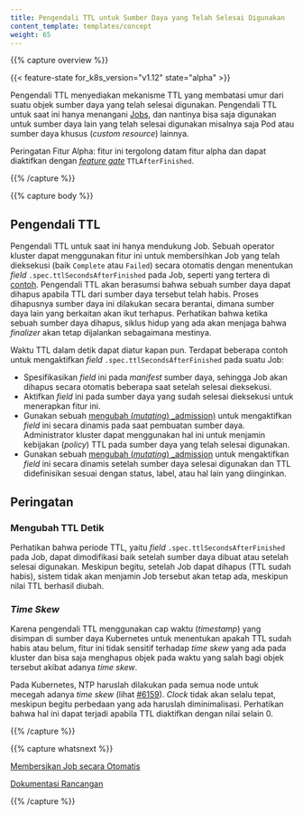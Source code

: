 ```yaml
---
title: Pengendali TTL untuk Sumber Daya yang Telah Selesai Digunakan
content_template: templates/concept
weight: 65
---
```


{{% capture overview %}}

{{< feature-state for_k8s_version="v1.12" state="alpha" >}}

Pengendali TTL menyediakan mekanisme TTL yang membatasi umur dari suatu
objek sumber daya yang telah selesai digunakan. Pengendali TTL untuk saat ini hanya menangani
[Jobs](/docs/concepts/workloads/controllers/jobs-run-to-completion/),
dan nantinya bisa saja digunakan untuk sumber daya lain yang telah selesai digunakan
misalnya saja Pod atau sumber daya khusus (_custom resource_) lainnya.

Peringatan Fitur Alpha: fitur ini tergolong datam fitur alpha dan dapat diaktifkan dengan
[_feature gate_](/docs/reference/command-line-tools-reference/feature-gates/)
`TTLAfterFinished`.


{{% /capture %}}




{{% capture body %}}

## Pengendali TTL

Pengendali TTL untuk saat ini hanya mendukung Job. Sebuah operator kluster
dapat menggunakan fitur ini untuk membersihkan Job yang telah dieksekusi (baik
`Complete` atau `Failed`) secara otomatis dengan menentukan _field_
`.spec.ttlSecondsAfterFinished` pada Job, seperti yang tertera di
[contoh](/docs/concepts/workloads/controllers/jobs-run-to-completion/#clean-up-finished-jobs-automatically).
Pengendali TTL akan berasumsi bahwa sebuah sumber daya dapat dihapus apabila
TTL dari sumber daya tersebut telah habis. Proses dihapusnya sumber daya ini
dilakukan secara berantai, dimana sumber daya lain yang
berkaitan akan ikut terhapus. Perhatikan bahwa ketika sebuah sumber daya dihapus,
siklus hidup yang ada akan menjaga bahwa _finalizer_ akan tetap dijalankan sebagaimana mestinya.

Waktu TTL dalam detik dapat diatur kapan pun. Terdapat beberapa contoh untuk mengaktifkan _field_
`.spec.ttlSecondsAfterFinished` pada suatu Job:

* Spesifikasikan _field_ ini pada _manifest_ sumber daya, sehingga Job akan
  dihapus secara otomatis beberapa saat setelah selesai dieksekusi.
* Aktifkan _field_ ini pada sumber daya yang sudah selesai dieksekusi untuk
  menerapkan fitur ini.
* Gunakan sebuah
  [mengubah (_mutating_) _admission)](/docs/reference/access-authn-authz/extensible-admission-controllers/#admission-webhooks)
  untuk mengaktifkan _field_ ini secara dinamis pada saat pembuatan sumber daya.
  Administrator kluster dapat menggunakan hal ini untuk menjamin kebijakan (_policy_) TTL pada
  sumber daya yang telah selesai digunakan.
* Gunakan sebuah
  [mengubah (_mutating_) _admission](/docs/reference/access-authn-authz/extensible-admission-controllers/#admission-webhooks)
  untuk mengaktifkan _field_ ini secara dinamis setelah sumber daya
  selesai digunakan dan TTL didefinisikan sesuai dengan status, label, atau hal lain
  yang diinginkan.

## Peringatan

### Mengubah TTL Detik

Perhatikan bahwa periode TTL, yaitu _field_ `.spec.ttlSecondsAfterFinished` pada Job,
dapat dimodifikasi baik setelah sumber daya dibuat atau setelah selesai digunakan.
Meskipun begitu, setelah Job dapat dihapus (TTL sudah habis), sistem tidak akan
menjamin Job tersebut akan tetap ada, meskipun nilai TTL berhasil diubah.

### _Time Skew_

Karena pengendali TTL menggunakan cap waktu (_timestamp_) yang disimpan di sumber daya
Kubernetes untuk menentukan apakah TTL sudah habis atau belum, fitur ini tidak sensitif
terhadap _time skew_ yang ada pada kluster dan bisa saja menghapus objek pada waktu yang salah
bagi objek tersebut akibat adanya _time skew_.

Pada Kubernetes, NTP haruslah dilakukan pada semua node untuk mecegah adanya _time skew_
(lihat [#6159](https://github.com/kubernetes/kubernetes/issues/6159#issuecomment-93844058)).
_Clock_ tidak akan selalu tepat, meskipun begitu perbedaan yang ada haruslah diminimalisasi.
Perhatikan bahwa hal ini dapat terjadi apabila TTL diaktifkan dengan nilai selain 0.

{{% /capture %}}

{{% capture whatsnext %}}

[Membersikan Job secara Otomatis](/docs/concepts/workloads/controllers/jobs-run-to-completion/#clean-up-finished-jobs-automatically)

[Dokumentasi Rancangan](https://github.com/kubernetes/enhancements/blob/master/keps/sig-apps/0026-ttl-after-finish.md)

{{% /capture %}}
